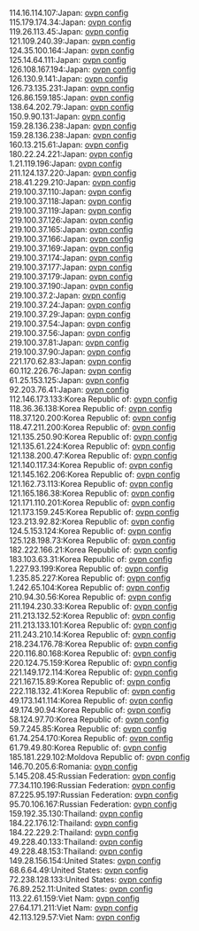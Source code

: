 114.16.114.107:Japan: [ovpn config](vpn/114_16_114_107.ovpn)  
115.179.174.34:Japan: [ovpn config](vpn/115_179_174_34.ovpn)  
119.26.113.45:Japan: [ovpn config](vpn/119_26_113_45.ovpn)  
121.109.240.39:Japan: [ovpn config](vpn/121_109_240_39.ovpn)  
124.35.100.164:Japan: [ovpn config](vpn/124_35_100_164.ovpn)  
125.14.64.111:Japan: [ovpn config](vpn/125_14_64_111.ovpn)  
126.108.167.194:Japan: [ovpn config](vpn/126_108_167_194.ovpn)  
126.130.9.141:Japan: [ovpn config](vpn/126_130_9_141.ovpn)  
126.73.135.231:Japan: [ovpn config](vpn/126_73_135_231.ovpn)  
126.86.159.185:Japan: [ovpn config](vpn/126_86_159_185.ovpn)  
138.64.202.79:Japan: [ovpn config](vpn/138_64_202_79.ovpn)  
150.9.90.131:Japan: [ovpn config](vpn/150_9_90_131.ovpn)  
159.28.136.238:Japan: [ovpn config](vpn/159_28_136_238.ovpn)  
159.28.136.238:Japan: [ovpn config](vpn/159_28_136_238.ovpn)  
160.13.215.61:Japan: [ovpn config](vpn/160_13_215_61.ovpn)  
180.22.24.221:Japan: [ovpn config](vpn/180_22_24_221.ovpn)  
1.21.119.196:Japan: [ovpn config](vpn/1_21_119_196.ovpn)  
211.124.137.220:Japan: [ovpn config](vpn/211_124_137_220.ovpn)  
218.41.229.210:Japan: [ovpn config](vpn/218_41_229_210.ovpn)  
219.100.37.110:Japan: [ovpn config](vpn/219_100_37_110.ovpn)  
219.100.37.118:Japan: [ovpn config](vpn/219_100_37_118.ovpn)  
219.100.37.119:Japan: [ovpn config](vpn/219_100_37_119.ovpn)  
219.100.37.126:Japan: [ovpn config](vpn/219_100_37_126.ovpn)  
219.100.37.165:Japan: [ovpn config](vpn/219_100_37_165.ovpn)  
219.100.37.166:Japan: [ovpn config](vpn/219_100_37_166.ovpn)  
219.100.37.169:Japan: [ovpn config](vpn/219_100_37_169.ovpn)  
219.100.37.174:Japan: [ovpn config](vpn/219_100_37_174.ovpn)  
219.100.37.177:Japan: [ovpn config](vpn/219_100_37_177.ovpn)  
219.100.37.179:Japan: [ovpn config](vpn/219_100_37_179.ovpn)  
219.100.37.190:Japan: [ovpn config](vpn/219_100_37_190.ovpn)  
219.100.37.2:Japan: [ovpn config](vpn/219_100_37_2.ovpn)  
219.100.37.24:Japan: [ovpn config](vpn/219_100_37_24.ovpn)  
219.100.37.29:Japan: [ovpn config](vpn/219_100_37_29.ovpn)  
219.100.37.54:Japan: [ovpn config](vpn/219_100_37_54.ovpn)  
219.100.37.56:Japan: [ovpn config](vpn/219_100_37_56.ovpn)  
219.100.37.81:Japan: [ovpn config](vpn/219_100_37_81.ovpn)  
219.100.37.90:Japan: [ovpn config](vpn/219_100_37_90.ovpn)  
221.170.62.83:Japan: [ovpn config](vpn/221_170_62_83.ovpn)  
60.112.226.76:Japan: [ovpn config](vpn/60_112_226_76.ovpn)  
61.25.153.125:Japan: [ovpn config](vpn/61_25_153_125.ovpn)  
92.203.76.41:Japan: [ovpn config](vpn/92_203_76_41.ovpn)  
112.146.173.133:Korea Republic of: [ovpn config](vpn/112_146_173_133.ovpn)  
118.36.36.138:Korea Republic of: [ovpn config](vpn/118_36_36_138.ovpn)  
118.37.120.200:Korea Republic of: [ovpn config](vpn/118_37_120_200.ovpn)  
118.47.211.200:Korea Republic of: [ovpn config](vpn/118_47_211_200.ovpn)  
121.135.250.90:Korea Republic of: [ovpn config](vpn/121_135_250_90.ovpn)  
121.135.61.224:Korea Republic of: [ovpn config](vpn/121_135_61_224.ovpn)  
121.138.200.47:Korea Republic of: [ovpn config](vpn/121_138_200_47.ovpn)  
121.140.117.34:Korea Republic of: [ovpn config](vpn/121_140_117_34.ovpn)  
121.145.162.206:Korea Republic of: [ovpn config](vpn/121_145_162_206.ovpn)  
121.162.73.113:Korea Republic of: [ovpn config](vpn/121_162_73_113.ovpn)  
121.165.186.38:Korea Republic of: [ovpn config](vpn/121_165_186_38.ovpn)  
121.171.110.201:Korea Republic of: [ovpn config](vpn/121_171_110_201.ovpn)  
121.173.159.245:Korea Republic of: [ovpn config](vpn/121_173_159_245.ovpn)  
123.213.92.82:Korea Republic of: [ovpn config](vpn/123_213_92_82.ovpn)  
124.5.153.124:Korea Republic of: [ovpn config](vpn/124_5_153_124.ovpn)  
125.128.198.73:Korea Republic of: [ovpn config](vpn/125_128_198_73.ovpn)  
182.222.166.21:Korea Republic of: [ovpn config](vpn/182_222_166_21.ovpn)  
183.103.63.31:Korea Republic of: [ovpn config](vpn/183_103_63_31.ovpn)  
1.227.93.199:Korea Republic of: [ovpn config](vpn/1_227_93_199.ovpn)  
1.235.85.227:Korea Republic of: [ovpn config](vpn/1_235_85_227.ovpn)  
1.242.65.104:Korea Republic of: [ovpn config](vpn/1_242_65_104.ovpn)  
210.94.30.56:Korea Republic of: [ovpn config](vpn/210_94_30_56.ovpn)  
211.194.230.33:Korea Republic of: [ovpn config](vpn/211_194_230_33.ovpn)  
211.213.132.52:Korea Republic of: [ovpn config](vpn/211_213_132_52.ovpn)  
211.213.133.101:Korea Republic of: [ovpn config](vpn/211_213_133_101.ovpn)  
211.243.210.14:Korea Republic of: [ovpn config](vpn/211_243_210_14.ovpn)  
218.234.176.78:Korea Republic of: [ovpn config](vpn/218_234_176_78.ovpn)  
220.116.80.168:Korea Republic of: [ovpn config](vpn/220_116_80_168.ovpn)  
220.124.75.159:Korea Republic of: [ovpn config](vpn/220_124_75_159.ovpn)  
221.149.172.114:Korea Republic of: [ovpn config](vpn/221_149_172_114.ovpn)  
221.167.15.89:Korea Republic of: [ovpn config](vpn/221_167_15_89.ovpn)  
222.118.132.41:Korea Republic of: [ovpn config](vpn/222_118_132_41.ovpn)  
49.173.141.114:Korea Republic of: [ovpn config](vpn/49_173_141_114.ovpn)  
49.174.90.94:Korea Republic of: [ovpn config](vpn/49_174_90_94.ovpn)  
58.124.97.70:Korea Republic of: [ovpn config](vpn/58_124_97_70.ovpn)  
59.7.245.85:Korea Republic of: [ovpn config](vpn/59_7_245_85.ovpn)  
61.74.254.170:Korea Republic of: [ovpn config](vpn/61_74_254_170.ovpn)  
61.79.49.80:Korea Republic of: [ovpn config](vpn/61_79_49_80.ovpn)  
185.181.229.102:Moldova Republic of: [ovpn config](vpn/185_181_229_102.ovpn)  
146.70.205.6:Romania: [ovpn config](vpn/146_70_205_6.ovpn)  
5.145.208.45:Russian Federation: [ovpn config](vpn/5_145_208_45.ovpn)  
77.34.110.196:Russian Federation: [ovpn config](vpn/77_34_110_196.ovpn)  
87.225.95.197:Russian Federation: [ovpn config](vpn/87_225_95_197.ovpn)  
95.70.106.167:Russian Federation: [ovpn config](vpn/95_70_106_167.ovpn)  
159.192.35.130:Thailand: [ovpn config](vpn/159_192_35_130.ovpn)  
184.22.176.12:Thailand: [ovpn config](vpn/184_22_176_12.ovpn)  
184.22.229.2:Thailand: [ovpn config](vpn/184_22_229_2.ovpn)  
49.228.40.133:Thailand: [ovpn config](vpn/49_228_40_133.ovpn)  
49.228.48.153:Thailand: [ovpn config](vpn/49_228_48_153.ovpn)  
149.28.156.154:United States: [ovpn config](vpn/149_28_156_154.ovpn)  
68.6.64.49:United States: [ovpn config](vpn/68_6_64_49.ovpn)  
72.238.128.133:United States: [ovpn config](vpn/72_238_128_133.ovpn)  
76.89.252.11:United States: [ovpn config](vpn/76_89_252_11.ovpn)  
113.22.61.159:Viet Nam: [ovpn config](vpn/113_22_61_159.ovpn)  
27.64.171.211:Viet Nam: [ovpn config](vpn/27_64_171_211.ovpn)  
42.113.129.57:Viet Nam: [ovpn config](vpn/42_113_129_57.ovpn)  
